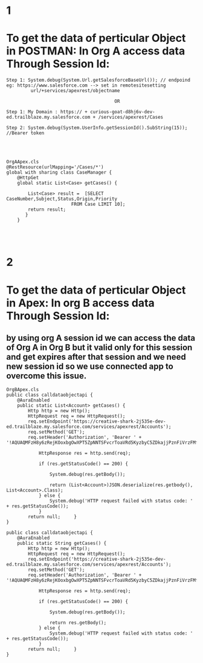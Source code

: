 # 1
# To get the data of perticular Object in POSTMAN: In Org A access data Through Session Id:
```
Step 1: System.debug(System.Url.getSalesforceBaseUrl()); // endpoind eg: https://www.salesforce.com --> set in remotesitesetting
         url/+services/apexrest/objectname

                                        OR

Step 1: My Domain : https:// + curious-goat-d8hj6v-dev-ed.trailblaze.my.salesforce.com + /services/apexrest/Cases
```
```    
Step 2: System.debug(System.UserInfo.getSessionId().SubString(15)); //Bearer token
```

</br>
</br>

```
OrgAApex.cls
@RestResource(urlMapping='/Cases/*')
global with sharing class CaseManager { 
    @HttpGet
    global static List<Case> getCases() {

        List<Case> result =  [SELECT CaseNumber,Subject,Status,Origin,Priority
                        FROM Case LIMIT 10];
        return result;
       }   
    }  
```

</br>
</br>

# 2
# To get the data of perticular Object in Apex:   In org B access data Through Session Id:
## by using org A session id we can access the data of Org A in  Org B but it valid only for this session and get expires after that session and we need new session id so we use connected app to overcome this issue.

```
OrgBApex.cls
public class calldataobjectapi {
    @AuraEnabled
    public static List<Account> getCases() {
        Http http = new Http();
        HttpRequest req = new HttpRequest();
        req.setEndpoint('https://creative-shark-2j535e-dev-ed.trailblaze.my.salesforce.com/services/apexrest/Accounts');
        req.setMethod('GET');
        req.setHeader('Authorization', 'Bearer ' + '!AQUAQMFzH8y6zRejKOoxbgOwXPT5ZpNNTSFvcrToaVRd5KyzbyC5ZDkajjPznFiVrzFMf1kuNddm.pAae5g3Zk5kxKDVe1NV');

            HttpResponse res = http.send(req);

            if (res.getStatusCode() == 200) {
                
                System.debug(res.getBody());
                
                return (List<Account>)JSON.deserialize(res.getbody(), List<Account>.Class);
            } else {
                System.debug('HTTP request failed with status code: ' + res.getStatusCode());
            }
        return null;     }
}
```



```
public class calldataobjectapi {
    @AuraEnabled
    public static String getCases() {
        Http http = new Http();
        HttpRequest req = new HttpRequest();
        req.setEndpoint('https://creative-shark-2j535e-dev-ed.trailblaze.my.salesforce.com/services/apexrest/Accounts');
        req.setMethod('GET');
        req.setHeader('Authorization', 'Bearer ' + '!AQUAQMFzH8y6zRejKOoxbgOwXPT5ZpNNTSFvcrToaVRd5KyzbyC5ZDkajjPznFiVrzFMf1kuNddm.pAae5g3Zk5kxKDVe1NV');

            HttpResponse res = http.send(req);

            if (res.getStatusCode() == 200) {
                
                System.debug(res.getBody());
                
                return res.getBody();
            } else {
                System.debug('HTTP request failed with status code: ' + res.getStatusCode());
            }
        return null;     }
}
```
